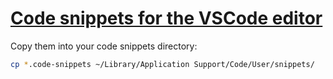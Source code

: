 # [Code snippets for the VSCode editor](https://github.com/boonya/vscode-snippets#code-snippets-for-the-vscode-editor)

Copy them into your code snippets directory:

```bash
cp *.code-snippets ~/Library/Application Support/Code/User/snippets/
```
